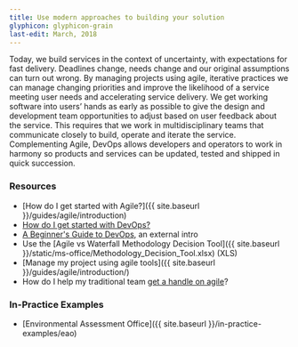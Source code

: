 ```yaml
---
title: Use modern approaches to building your solution
glyphicon: glyphicon-grain
last-edit: March, 2018
---
```


Today, we build services in the context of uncertainty, with expectations for fast delivery. Deadlines change, needs change and our original assumptions can turn out wrong. By managing projects using agile, iterative practices we can manage changing priorities and improve the likelihood of a service meeting user needs and accelerating service delivery. We get working software into users’ hands as early as possible to give the design and development team opportunities to adjust based on user feedback about the service. This requires that we work in multidisciplinary teams that communicate closely to build, operate and iterate the service. Complementing Agile, DevOps allows developers and operators to work in harmony so products and services can be updated, tested and shipped in quick succession.

### Resources

* [How do I get started with Agile?]({{ site.baseurl }}/guides/agile/introduction)
* [How do I get started with DevOps?](https://github.com/BCDevOps/BCDevOps-Guide)
* [A Beginner's Guide to DevOps](https://dzone.com/articles/what-is-devops-the-beginners-guide-from-logzio), an external intro
* Use the [Agile vs Waterfall Methodology Decision Tool]({{ site.baseurl }}/static/ms-office/Methodology_Decision_Tool.xlsx) (XLS)
* [Manage my project using agile tools]({{ site.baseurl }}/guides/agile/introduction/)
* How do I help my traditional team [get a handle on agile](https://github.com/bcgov/agile-sdlc/wiki)? 

### In-Practice Examples

* [Environmental Assessment Office]({{ site.baseurl }}/in-practice-examples/eao)
